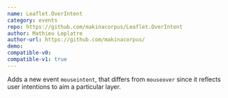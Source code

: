 ```yaml
---
name: Leaflet.OverIntent
category: events
repo: https://github.com/makinacorpus/Leaflet.OverIntent
author: Mathieu Leplatre
author-url: https://github.com/makinacorpus/
demo: 
compatible-v0:
compatible-v1: true
---
```


Adds a new event ``mouseintent``, that differs from ``mouseover`` since it reflects user			intentions to aim a particular layer.
